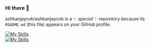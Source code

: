 ### Hi there 👋

ashkanjaycob/ashkanjaycob is a ✨ _special_ ✨ repository because its `README.md` (this file) appears on your GitHub profile.


[![My Skills](https://skillicons.dev/icons?i=html,css,scss,js,bootstrap,tailwind,jquery,react,redux,vue,axios)](https://skillicons.dev)
  <br>
[![My Skills](https://skillicons.dev/icons?i=illustrator,photoshop)](https://skillicons.dev)
